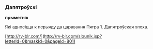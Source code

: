 ### Дапятроўскі
**прыметнік**

Які адносіцца к перыяду да царавання Пятра 1. Дапятроўская эпоха.

<a rel="author">[http://rv-blr.com/](http://rv-blr.com/slounik.jsp?letterId=0&maskId=0&pageId=801)</a>
